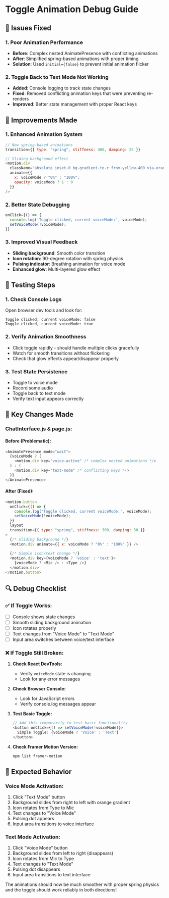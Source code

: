 # Toggle Animation Debug Guide

## 🐛 **Issues Fixed**

### **1. Poor Animation Performance**
- **Before**: Complex nested AnimatePresence with conflicting animations
- **After**: Simplified spring-based animations with proper timing
- **Solution**: Used `initial={false}` to prevent initial animation flicker

### **2. Toggle Back to Text Mode Not Working**
- **Added**: Console logging to track state changes
- **Fixed**: Removed conflicting animation keys that were preventing re-renders
- **Improved**: Better state management with proper React keys

## 🔧 **Improvements Made**

### **1. Enhanced Animation System**
```javascript
// New spring-based animations
transition={{ type: "spring", stiffness: 400, damping: 25 }}

// Sliding background effect
<motion.div
  className="absolute inset-0 bg-gradient-to-r from-yellow-400 via-orange-500 to-red-500"
  animate={{
    x: voiceMode ? "0%" : "100%",
    opacity: voiceMode ? 1 : 0
  }}
/>
```

### **2. Better State Debugging**
```javascript
onClick={() => {
  console.log('Toggle clicked, current voiceMode:', voiceMode);
  setVoiceMode(!voiceMode);
}}
```

### **3. Improved Visual Feedback**
- **Sliding background**: Smooth color transition
- **Icon rotation**: 90-degree rotation with spring physics
- **Pulsing indicator**: Breathing animation for voice mode
- **Enhanced glow**: Multi-layered glow effect

## 🧪 **Testing Steps**

### **1. Check Console Logs**
Open browser dev tools and look for:
```
Toggle clicked, current voiceMode: false
Toggle clicked, current voiceMode: true
```

### **2. Verify Animation Smoothness**
- Click toggle rapidly - should handle multiple clicks gracefully
- Watch for smooth transitions without flickering
- Check that glow effects appear/disappear properly

### **3. Test State Persistence**
- Toggle to voice mode
- Record some audio
- Toggle back to text mode
- Verify text input appears correctly

## 🎯 **Key Changes Made**

### **ChatInterface.js & page.js:**

#### **Before (Problematic):**
```javascript
<AnimatePresence mode="wait">
  {voiceMode ? (
    <motion.div key="voice-active" /* complex nested animations */>
  ) : (
    <motion.div key="text-mode" /* conflicting keys */>
  )}
</AnimatePresence>
```

#### **After (Fixed):**
```javascript
<motion.button
  onClick={() => {
    console.log('Toggle clicked, current voiceMode:', voiceMode);
    setVoiceMode(!voiceMode);
  }}
  layout
  transition={{ type: "spring", stiffness: 300, damping: 30 }}
>
  {/* Sliding background */}
  <motion.div animate={{ x: voiceMode ? "0%" : "100%" }} />
  
  {/* Simple icon/text change */}
  <motion.div key={voiceMode ? 'voice' : 'text'}>
    {voiceMode ? <Mic /> : <Type />}
  </motion.div>
</motion.button>
```

## 🔍 **Debug Checklist**

### **✅ If Toggle Works:**
- [ ] Console shows state changes
- [ ] Smooth sliding background animation
- [ ] Icon rotates properly
- [ ] Text changes from "Voice Mode" to "Text Mode"
- [ ] Input area switches between voice/text interface

### **❌ If Toggle Still Broken:**

1. **Check React DevTools:**
   - Verify `voiceMode` state is changing
   - Look for any error messages

2. **Check Browser Console:**
   - Look for JavaScript errors
   - Verify console.log messages appear

3. **Test Basic Toggle:**
   ```javascript
   // Add this temporarily to test basic functionality
   <button onClick={() => setVoiceMode(!voiceMode)}>
     Simple Toggle: {voiceMode ? 'Voice' : 'Text'}
   </button>
   ```

4. **Check Framer Motion Version:**
   ```bash
   npm list framer-motion
   ```

## 🚀 **Expected Behavior**

### **Voice Mode Activation:**
1. Click "Text Mode" button
2. Background slides from right to left with orange gradient
3. Icon rotates from Type to Mic
4. Text changes to "Voice Mode"
5. Pulsing dot appears
6. Input area transitions to voice interface

### **Text Mode Activation:**
1. Click "Voice Mode" button
2. Background slides from left to right (disappears)
3. Icon rotates from Mic to Type
4. Text changes to "Text Mode"
5. Pulsing dot disappears
6. Input area transitions to text interface

The animations should now be much smoother with proper spring physics and the toggle should work reliably in both directions!

